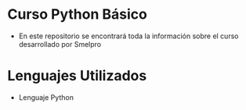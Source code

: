 # Curso Python  Básico

- En este repositorio se encontrará toda la información sobre el curso desarrollado por Smelpro

# Lenguajes Utilizados
- Lenguaje Python

